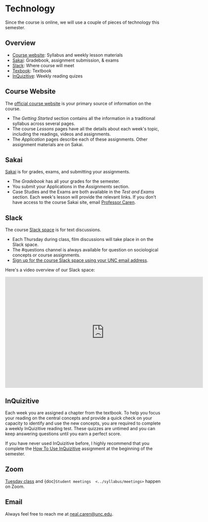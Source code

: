 # Technology

Since the course is online, we will use a couple of pieces of technology this semester.


##  Overview
* [Course website](http://soci101.org): Syllabus and weekly lesson materials
* [Sakai](https://sakai.unc.edu/x/47btQ1): Gradebook, assignment submission, & exams
* [Slack](http://soci101.slack.com): Where course will meet
* [Texbook](https://digital.wwnorton.com/realworld7): Textbook
* [InQuizitive](https://ncia.wwnorton.com/inquizitive-realworld7): Weekly reading quizes


## Course Website
The [official course website](http://soci101.org) is your primary source of information on the course.
* The *Getting Started* section contains all the information in a traditional syllabus across several pages.
* The course *Lessons* pages have all the details about each week's topic, including the readings, videos and assignments.
* The *Application* pages describe each of these assignments. Other assignment materials are on Sakai.

## Sakai
[Sakai](https://sakai.unc.edu/x/47btQ1) is for grades, exams, and submitting your assignments.
* The *Gradebook* has all your grades for the semester.
* You submit your Applications in the *Assignments* section.
* Case Studies and the Exams are both available in the *Test and Exams* section. Each week's lesson will provide the relevant links.
If you don't have access to the course Sakai site, email [Professor Caren](mailto:neal.caren@unc.edu).

## Slack
The course [Slack space](http://soci101.slack.com) is for text discussions.
* Each Thursday during class, film discussions will take place in on the Slack space.
* The #questions channel is always available for question on sociological concepts or course assignments.
* [Sign up for the course Slack space using your UNC email address](https://soci101.slack.com/signup#/).

Here's a video overview of our Slack space:
<iframe height="360" width="640" src="https://media.unc.edu/w/CdMBAA/" frameborder="0" scrolling="0" allow="autoplay; encrypted-media; fullscreen;  picture-in-picture;" allowfullscreen></iframe>


## InQuizitive
Each week you are assigned a chapter from the textbook. To help you focus your reading on the central concepts and provide a quick check on your capacity to identify and use the new concepts, you are required to complete a weekly InQuizitive reading test. These quizzes are untimed and you can keep answering questions until you earn a perfect score.

If you have never used InQuizitive before, I highly recommend that you complete the [How To Use InQuizitive](https://ncia.wwnorton.com/111835) assignment at the beginning of the semester.

## Zoom
[Tuesday class](https://unc.zoom.us/j/96531859232) and {doc}`Student meetings  <../syllabus/meetings>`  happen on Zoom.

## Email
Always feel free to reach me at [neal.caren@unc.edu](mailto:neal.caren@unc.edu).
